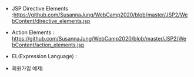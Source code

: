 - JSP Directive Elements :https://github.com/SusannaJung/WebCamp2020/blob/master/JSP2/WebContent/directive_elements.jsp

- Action Elements : https://github.com/SusannaJung/WebCamp2020/blob/master/JSP2/WebContent/action_elements.jsp

- EL(Expression Language) : 

- 회원가입 예제: 
